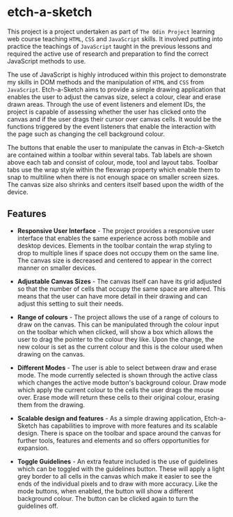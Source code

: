 # etch-a-sketch
This project is a project undertaken as part of `The Odin Project` learning web course teaching `HTML`, `CSS` and `JavaScript` skills. It involved putting into practice the teachings of `JavaScript` taught in the previous lessons and required the active use of research and preparation to find the correct JavaScript methods to use.

The use of JavaScript is highly introduced within this project to demonstrate my skills in DOM methods and the manipulation of `HTML` and `CSS` from `JavaScript`. Etch-a-Sketch aims to provide a simple drawing application that enables the user to adjust the canvas size, select a colour, clear and erase drawn areas. Through the use of event listeners and element IDs, the project is capable of assessing whether the user has clicked onto the canvas and if the user drags their cursor over canvas cells. It would be the functions triggered by the event listeners that enable the interaction with the page such as changing the cell background colour.

The buttons that enable the user to manipulate the canvas in Etch-a-Sketch are contained within a toolbar within several tabs. Tab labels are shown above each tab and consist of colour, mode, tool and layout tabs. Toolbar tabs use the wrap style within the flexwrap property which enable them to snap to multiline when there is not enough space on smaller screen sizes. The canvas size also shrinks and centers itself based upon the width of the device.

## Features

- **Responsive User Interface** - The project provides a responsive user interface that enables the same experience across both mobile and desktop devices. Elements in the toolbar contain the wrap styling to drop to multiple lines if space does not occupy them on the same line. The canvas size is decreased and centered to appear in the correct manner on smaller devices.

- **Adjustable Canvas Sizes** - The canvas itself can have its grid adjusted so that the number of cells that occupy the same space are altered. This means that the user can have more detail in their drawing and can adjust this setting to suit their needs.

- **Range of colours** - The project allows the use of a range of colours to draw on the canvas. This can be manipulated through the colour input on the toolbar which when clicked, will show a box which allows the user to drag the pointer to the colour they like. Upon the change, the new colour is set as the current colour and this is the colour used when drawing on the canvas.

- **Different Modes** - The user is able to select between draw and erase mode. The mode currently selected is shown through the active class which changes the active mode button's background colour. Draw mode which apply the current colour to the cells the user drags the mouse over. Erase mode will return these cells to their original colour, erasing them from the drawing.

- **Scalable design and features** - As a simple drawing application, Etch-a-Sketch has capabilities to improve with more features and its scalable design. There is space on the toolbar and space around the canvas for further tools, features and elements and so offers opportunities for expansion.

- **Toggle Guidelines** - An extra feature included is the use of guidelines which can be toggled with the guidelines button. These will apply a light grey border to all cells in the canvas which make it easier to see the ends of the individual pixels and to draw with more accuracy. Like the mode buttons, when enabled, the button will show a different background colour. The button can be clicked again to turn the guidelines off.